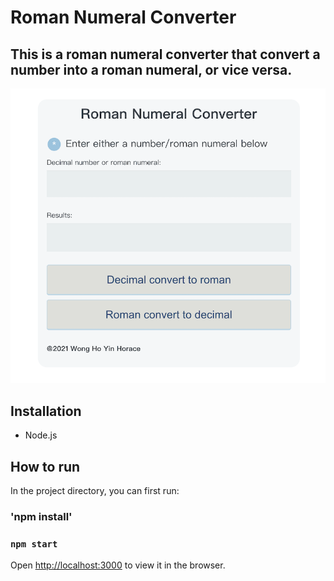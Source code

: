 # Roman Numeral Converter

## This is a roman numeral converter that convert a number into a roman numeral, or vice versa.
![](https://github.com/horaceyin/Roman-Numeral-Converter/blob/main/image/Converter.png)

## Installation
* Node.js

## How to run

In the project directory, you can first run:

### 'npm install'



### `npm start`

Open [http://localhost:3000](http://localhost:3000) to view it in the browser.
